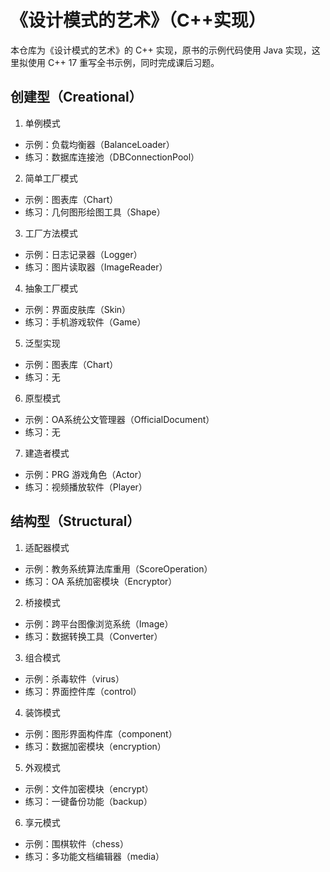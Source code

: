 # 《设计模式的艺术》（C++实现） 

本仓库为《设计模式的艺术》的 C++ 实现，原书的示例代码使用 Java 实现，这里拟使用 C++ 17 重写全书示例，同时完成课后习题。 

## 创建型（Creational）
1. 单例模式
- 示例：负载均衡器（BalanceLoader）
- 练习：数据库连接池（DBConnectionPool） 

2. 简单工厂模式
- 示例：图表库（Chart）
- 练习：几何图形绘图工具（Shape）

3. 工厂方法模式
- 示例：日志记录器（Logger）
- 练习：图片读取器（ImageReader）

4. 抽象工厂模式
- 示例：界面皮肤库（Skin）
- 练习：手机游戏软件（Game）

5. 泛型实现
- 示例：图表库（Chart）
- 练习：无

6. 原型模式
- 示例：OA系统公文管理器（OfficialDocument）
- 练习：无

7. 建造者模式
- 示例：PRG 游戏角色（Actor）
- 练习：视频播放软件（Player）

## 结构型（Structural）
1. 适配器模式
- 示例：教务系统算法库重用（ScoreOperation）
- 练习：OA 系统加密模块（Encryptor）

2. 桥接模式
- 示例：跨平台图像浏览系统（Image）
- 练习：数据转换工具（Converter）

3. 组合模式
- 示例：杀毒软件（virus）
- 练习：界面控件库（control）

4. 装饰模式
- 示例：图形界面构件库（component）
- 练习：数据加密模块（encryption）

5. 外观模式
- 示例：文件加密模块（encrypt）
- 练习：一键备份功能（backup）

6. 享元模式
- 示例：围棋软件（chess）
- 练习：多功能文档编辑器（media）